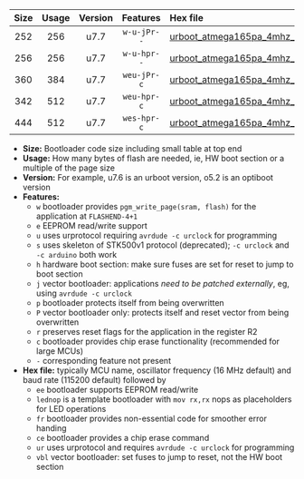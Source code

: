 |Size|Usage|Version|Features|Hex file|
|:-:|:-:|:-:|:-:|:--|
|252|256|u7.7|`w-u-jPr--`|[urboot_atmega165pa_4mhz_19200bps_lednop_ur_vbl.hex](https://raw.githubusercontent.com/stefanrueger/urboot.hex/main/mcus/atmega165pa/fcpu_4mhz/19200_bps/urboot_atmega165pa_4mhz_19200bps_lednop_ur_vbl.hex)|
|256|256|u7.7|`w-u-hpr--`|[urboot_atmega165pa_4mhz_19200bps_lednop_fr_ur.hex](https://raw.githubusercontent.com/stefanrueger/urboot.hex/main/mcus/atmega165pa/fcpu_4mhz/19200_bps/urboot_atmega165pa_4mhz_19200bps_lednop_fr_ur.hex)|
|360|384|u7.7|`weu-jPr-c`|[urboot_atmega165pa_4mhz_19200bps_ee_lednop_fr_ce_ur_vbl.hex](https://raw.githubusercontent.com/stefanrueger/urboot.hex/main/mcus/atmega165pa/fcpu_4mhz/19200_bps/urboot_atmega165pa_4mhz_19200bps_ee_lednop_fr_ce_ur_vbl.hex)|
|342|512|u7.7|`weu-hpr-c`|[urboot_atmega165pa_4mhz_19200bps_ee_lednop_fr_ce_ur.hex](https://raw.githubusercontent.com/stefanrueger/urboot.hex/main/mcus/atmega165pa/fcpu_4mhz/19200_bps/urboot_atmega165pa_4mhz_19200bps_ee_lednop_fr_ce_ur.hex)|
|444|512|u7.7|`wes-hpr-c`|[urboot_atmega165pa_4mhz_19200bps_ee_lednop_fr_ce.hex](https://raw.githubusercontent.com/stefanrueger/urboot.hex/main/mcus/atmega165pa/fcpu_4mhz/19200_bps/urboot_atmega165pa_4mhz_19200bps_ee_lednop_fr_ce.hex)|

- **Size:** Bootloader code size including small table at top end
- **Usage:** How many bytes of flash are needed, ie, HW boot section or a multiple of the page size
- **Version:** For example, u7.6 is an urboot version, o5.2 is an optiboot version
- **Features:**
  + `w` bootloader provides `pgm_write_page(sram, flash)` for the application at `FLASHEND-4+1`
  + `e` EEPROM read/write support
  + `u` uses urprotocol requiring `avrdude -c urclock` for programming
  + `s` uses skeleton of STK500v1 protocol (deprecated); `-c urclock` and `-c arduino` both work
  + `h` hardware boot section: make sure fuses are set for reset to jump to boot section
  + `j` vector bootloader: applications *need to be patched externally*, eg, using `avrdude -c urclock`
  + `p` bootloader protects itself from being overwritten
  + `P` vector bootloader only: protects itself and reset vector from being overwritten
  + `r` preserves reset flags for the application in the register R2
  + `c` bootloader provides chip erase functionality (recommended for large MCUs)
  + `-` corresponding feature not present
- **Hex file:** typically MCU name, oscillator frequency (16 MHz default) and baud rate (115200 default) followed by
  + `ee` bootloader supports EEPROM read/write
  + `lednop` is a template bootloader with `mov rx,rx` nops as placeholders for LED operations
  + `fr` bootloader provides non-essential code for smoother error handing
  + `ce` bootloader provides a chip erase command
  + `ur` uses urprotocol and requires `avrdude -c urclock` for programming
  + `vbl` vector bootloader: set fuses to jump to reset, not the HW boot section
